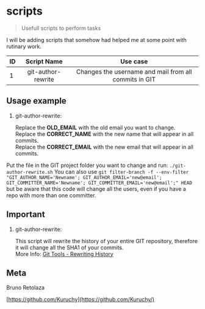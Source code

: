 # scripts
> Usefull scripts to perform tasks

I will be adding scripts that somehow had helped me at some point with rutinary work.

| ID | Script Name | Use case |
| ---- |:----:|:----:|
| 1 | git-author-rewrite | Changes the username and mail from all commits in GIT |

## Usage example

1. git-author-rewrite:

   Replace the **OLD_EMAIL** with the old email you want to change.  
   Replace the **CORRECT_NAME** with the new name that will appear in all commits.  
   Replace the **CORRECT_EMAIL** with the new email that will appear in all commits.

Put the file in the GIT project folder you want to change and run: `./git-author-rewrite.sh`
You can also use `git filter-branch -f --env-filter "GIT_AUTHOR_NAME='Newname'; GIT_AUTHOR_EMAIL='new@email'; GIT_COMMITTER_NAME='Newname'; GIT_COMMITTER_EMAIL='new@email';" HEAD` but be aware that this code will change all the users, even if you have a repo with more than one committer.


## Important

1. git-author-rewrite:

   This script will rewrite the history of your entire GIT repository, therefore it will change all the SHA1 of your commits.  
   More Info: [Git Tools - Rewriting History](https://git-scm.com/book/en/v1/Git-Tools-Rewriting-History)
   
## Meta

Bruno Retolaza

[https://github.com/Kuruchy](https://github.com/Kuruchy/)
